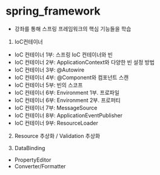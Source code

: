 # spring_framework
- 강좌를 통해 스프링 프레임워크의 핵심 기능들을 학습

1. IoC컨테이너
* IoC 컨테이너 1부: 스프링 IoC 컨테이너와 빈
* IoC 컨테이너 2부: ApplicationContext와 다양한 빈 설정 방법
* IoC 컨테이너 3부: @Autowire
* IoC 컨테이너 4부: @Component와 컴포넌트 스캔
* IoC 컨테이너 5부: 빈의 스코프
* IoC 컨테이너 6부: Environment 1부. 프로파일
* IoC 컨테이너 6부: Environment 2부. 프로퍼티
* IoC 컨테이너 7부: MessageSource
* IoC 컨테이너 8부: ApplicationEventPublisher
* IoC 컨테이너 9부: ResourceLoader

2. Resource 추상화 / Validation 추상화

3. DataBinding 
* PropertyEditor
* Converter/Formatter
